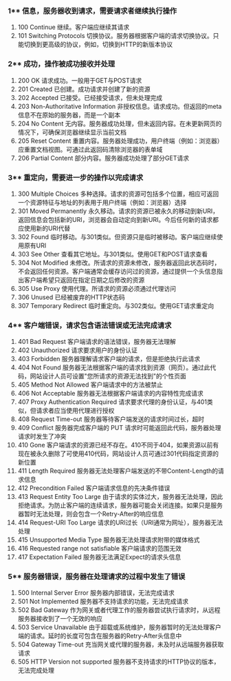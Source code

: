 ### 1** 信息，服务器收到请求，需要请求者继续执行操作
1. 100 Continue 继续。客户端应继续其请求
2. 101 Switching Protocols 切换协议。服务器根据客户端的请求切换协议。只能切换到更高级的协议，例如，切换到HTTP的新版本协议
### 2** 成功，操作被成功接收并处理
1. 200 OK 请求成功。一般用于GET与POST请求
2. 201 Created 已创建。成功请求并创建了新的资源
3. 202 Accepted 已接受。已经接受请求，但未处理完成
4. 203 Non-Authoritative Information 非授权信息。请求成功。但返回的meta信息不在原始的服务器，而是一个副本
5. 204 No Content 无内容。服务器成功处理，但未返回内容。在未更新网页的情况下，可确保浏览器继续显示当前文档
6. 205 Reset Content 重置内容。服务器处理成功，用户终端（例如：浏览器）应重置文档视图。可通过此返回码清除浏览器的表单域
7. 206 Partial Content 部分内容。服务器成功处理了部分GET请求
### 3** 重定向，需要进一步的操作以完成请求
1. 300 Multiple Choices 多种选择。请求的资源可包括多个位置，相应可返回一个资源特征与地址的列表用于用户终端（例如：浏览器）选择
2. 301 Moved Permanently 永久移动。请求的资源已被永久的移动到新URI，返回信息会包括新的URI，浏览器会自动定向到新URI。今后任何新的请求都应使用新的URI代替
3. 302 Found 	临时移动。与301类似。但资源只是临时被移动。客户端应继续使用原有URI
4. 303 See Other 查看其它地址。与301类似。使用GET和POST请求查看
5. 304 Not Modified 未修改。所请求的资源未修改，服务器返回此状态码时，不会返回任何资源。客户端通常会缓存访问过的资源，通过提供一个头信息指出客户端希望只返回在指定日期之后修改的资源
6. 305 Use Proxy 使用代理。所请求的资源必须通过代理访问
7. 306 Unused 已经被废弃的HTTP状态码
8. 307 Temporary Redirect 临时重定向。与302类似。使用GET请求重定向
### 4** 客户端错误，请求包含语法错误或无法完成请求
1. 401 Bad Request 客户端请求的语法错误，服务器无法理解
2. 402 Unauthorized 请求要求用户的身份认证
3. 403 Forbidden 服务器理解请求客户端的请求，但是拒绝执行此请求
4. 404 Not Found 服务器无法根据客户端的请求找到资源（网页）。通过此代码，网站设计人员可设置"您所请求的资源无法找到"的个性页面
5. 405 Method Not Allowed 客户端请求中的方法被禁止
6. 406 Not Acceptable 服务器无法根据客户端请求的内容特性完成请求
7. 407 Proxy Authentication Required 请求要求代理的身份认证，与401类似，但请求者应当使用代理进行授权
8. 408 Request Time-out 服务器等待客户端发送的请求时间过长，超时
9. 409 Conflict 服务器完成客户端的 PUT 请求时可能返回此代码，服务器处理请求时发生了冲突
10. 410 Gone 客户端请求的资源已经不存在。410不同于404，如果资源以前有现在被永久删除了可使用410代码，网站设计人员可通过301代码指定资源的新位置
11. 411 Length Required 服务器无法处理客户端发送的不带Content-Length的请求信息
12. 412 Precondition Failed 客户端请求信息的先决条件错误
13. 413 Request Entity Too Large 由于请求的实体过大，服务器无法处理，因此拒绝请求。为防止客户端的连续请求，服务器可能会关闭连接。如果只是服务器暂时无法处理，则会包含一个Retry-After的响应信息
14. 414 Request-URI Too Large 请求的URI过长（URI通常为网址），服务器无法处理
15. 415 Unsupported Media Type 服务器无法处理请求附带的媒体格式
16. 416 Requested range not satisfiable 客户端请求的范围无效
17. 417 Expectation Failed 	服务器无法满足Expect的请求头信息
### 5** 服务器错误，服务器在处理请求的过程中发生了错误
1. 500 Internal Server Error 服务器内部错误，无法完成请求
2. 501 Not Implemented 服务器不支持请求的功能，无法完成请求
3. 502 Bad Gateway 作为网关或者代理工作的服务器尝试执行请求时，从远程服务器接收到了一个无效的响应
4. 503 Service Unavailable 	由于超载或系统维护，服务器暂时的无法处理客户端的请求。延时的长度可包含在服务器的Retry-After头信息中
5. 504 Gateway Time-out 充当网关或代理的服务器，未及时从远端服务器获取请求
6. 505 HTTP Version not supported 服务器不支持请求的HTTP协议的版本，无法完成处理